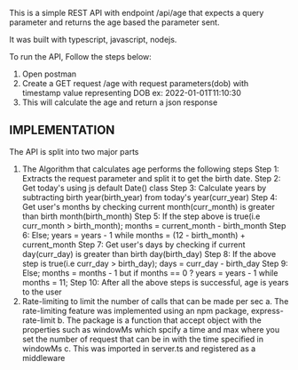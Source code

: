 This is a simple REST API with endpoint /api/age that expects a query parameter and returns the age based the parameter sent.

It was built with typescript, javascript, nodejs.

To run the API, Follow the steps below:

1. Open postman
2. Create a GET request <deployedAppURL>/age with request parameters(dob) with timestamp value representing DOB ex: 2022-01-01T11:10:30
3. This will calculate the age and return a json response

IMPLEMENTATION
--------------
The API is split into two major parts

1. The Algorithm that calculates age performs the following steps
        Step 1: Extracts the request parameter and split it to get the birth date.
        Step 2: Get today's using js default Date() class
        Step 3: Calculate years by subtracting birth year(birth_year) from today's year(curr_year)
        Step 4: Get user's months by checking current month(curr_month) is greater than birth month(birth_month)
        Step 5: If the step above is true(i.e curr_month > birth_month); months = current_month - birth_month
        Step 6: Else; years = years - 1 while months = (12 - birth_month) + current_month
        Step 7: Get user's days by checking if current day(curr_day) is greater than birth day(birth_day)
        Step 8: If the above step is true(i.e curr_day > birth_day); days = curr_day - birth_day
        Step 9: Else; months = months - 1 but if months == 0 ? years = years - 1 while months = 11;
        Step 10: After all the above steps is successful, age is years to the user
2. Rate-limiting to limit the number of calls that can be made per sec
        a. The rate-limiting feature was implemented using an npm package, express-rate-limit
        b. The package is a function that accept object with the properties such as windowMs which spcify a time and max where
            you set the number of request that can be in with the time specified in windowMs
        c. This was imported in server.ts and registered as a middleware
